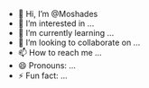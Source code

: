 - 👋 Hi, I’m @Moshades
- 👀 I’m interested in ...
- 🌱 I’m currently learning ...
- 💞️ I’m looking to collaborate on ...
- 📫 How to reach me ...
- 😄 Pronouns: ...
- ⚡ Fun fact: ...

<!---
Moshades/Moshades is a ✨ special ✨ repository because its `README.md` (this file) appears on your GitHub profile.
You can click the Preview link to take a look at your changes.
--->
